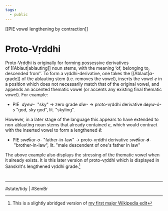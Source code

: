 ```yaml
---
tags:
  - public
---
```

[[PIE vowel lengthening by contraction]]
# Proto-Vṛddhi
Proto-Vṛddhi is originally for forming possessive derivatives of [[Ablaut|ablauting]] noun stems, with the meaning ‘of, belonging to, descended from’’. 
To form a vṛddhi-derivative, one takes the [[Ablaut|∅-grade]] of the ablauting stem (i.e. removes the vowel), inserts the vowel <em class='recon'>e</em> in a position which does not necessarily match that of the original vowel, and appends an accented thematic vowel (or accents any existing final thematic vowel). For example:

- PIE 
  <em class='recon'>dyew-</em> 
  "sky" → zero grade <em class='recon'>diw-</em> → proto-vṛddhi derivative <em class='recon'>d<b>e</b>yw-ó-s</em> "god, sky god", lit. "skyling".

However, in a later stage of the language this appears to have extended to non-ablauting noun stems that already contained <em class='recon'>e</em>, which would contract with the inserted vowel to form a lengthened <em class='recon'>ē</em>:

- PIE <em class='recon'>sw<b>é</b>ḱur-o-</em> "father-in-law" → 
  proto-vṛddhi derivative <em class='recon'>sw<b>ē</b>ḱur-<b>ó</b>-</em> "brother-in-law", lit. "male descendent of one's father in law" 

The above example also displays the stressing of the thematic vowel when it already exists. It is this later version of proto-vṛddhi which is displayed in Sanskrit's lengthened vṛddhi grade.[^wik]

[^wik]: This is a slightly abridged version of [my first major Wikipedia edit](https://en.wikipedia.org/wiki/Vṛddhi#Origins)

#
---
#state/tidy | #SemBr
